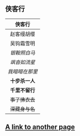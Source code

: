 ## 侠客行
 

|     侠客行     |
| :------------: |
|   赵客缦胡缨   |
|   吴钩霜雪明   |
|  *银鞍照白马*  |
|  *飒沓如流星*  |
| *我暗暗在那里* |
| **十步杀一人** |
| **千里不留行** |
| ~~事了拂衣去~~ |
| ~~深藏身与名~~ |

## [A link to another page](Pciture.md)


